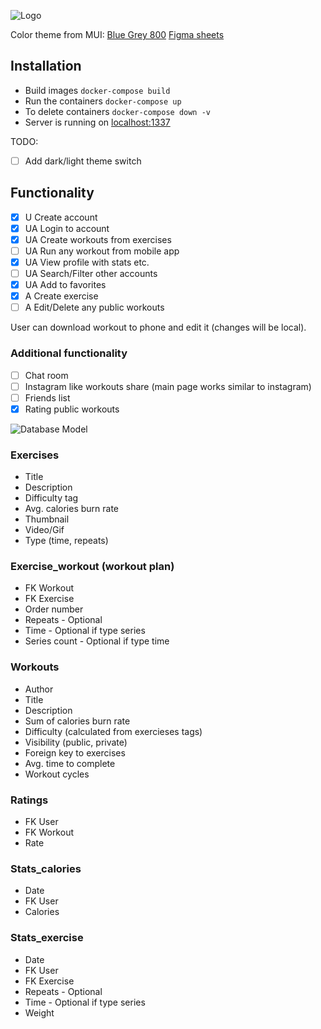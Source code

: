 ![Logo](https://github.com/justdodo27/gymshare/blob/main/logo.svg)

Color theme from MUI: [Blue Grey 800](https://material.io/resources/color/#!/?view.left=0&view.right=0&primary.color=37474F)
[Figma sheets](https://www.figma.com/file/NBXKdLdnr68XTPzFJYrgUF/Mobile-View-Gymshare?node-id=0%3A1)

## Installation
- Build images ```docker-compose build```
- Run the containers ```docker-compose up```
- To delete containers ```docker-compose down -v```
- Server is running on [localhost:1337](http://localhost:1337)

TODO:
- [ ] Add dark/light theme switch

## Functionality
- [x] U Create account
- [x] UA Login to account
- [x] UA Create workouts from exercises
- [ ] UA Run any workout from mobile app
- [x] UA View profile with stats etc.
- [ ] UA Search/Filter other accounts
- [x] UA Add to favorites
- [x] A Create exercise
- [ ] A Edit/Delete any public workouts

User can download workout to phone and edit it (changes will be local).

### Additional functionality
- [ ] Chat room
- [ ] Instagram like workouts share (main page works similar to instagram)
- [ ] Friends list
- [x] Rating public workouts

![Database Model](https://github.com/justdodo27/gymshare/blob/main/db_model.png)

### Exercises
- Title
- Description
- Difficulty tag
- Avg. calories burn rate
- Thumbnail
- Video/Gif
- Type (time, repeats)

### Exercise_workout (workout plan)
- FK Workout
- FK Exercise
- Order number
- Repeats - Optional
- Time - Optional if type series
- Series count - Optional if type time

### Workouts
- Author
- Title
- Description
- Sum of calories burn rate
- Difficulty (calculated from exercieses tags)
- Visibility (public, private)
- Foreign key to exercises
- Avg. time to complete
- Workout cycles

### Ratings
- FK User
- FK Workout
- Rate

### Stats_calories
- Date
- FK User
- Calories

### Stats_exercise
- Date
- FK User
- FK Exercise
- Repeats - Optional
- Time - Optional if type series
- Weight
